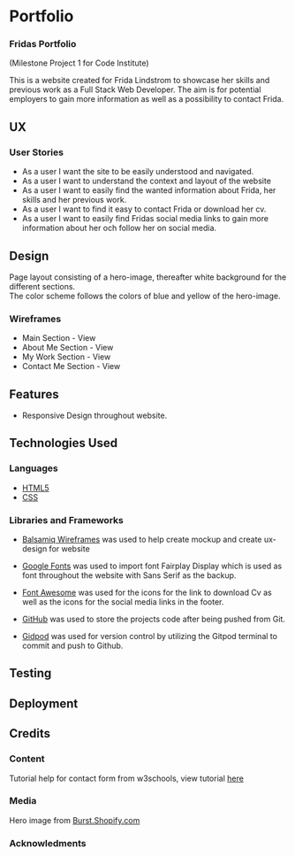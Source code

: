 # Portfolio

### Fridas Portfolio
(Milestone Project 1 for Code Institute)

This is a website created for Frida Lindstrom to showcase her skills and previous work as a Full Stack Web Developer. The aim is for potential employers to gain more information as well as a possibility to contact Frida.

## UX

### User Stories

-   As a user I want the site to be easily understood and navigated.
-   As a user I want to understand the context and layout of the website
-   As a user I want to easily find the wanted information about Frida, her skills and her previous work.
-   As a user I want to find it easy to contact Frida or download her cv.
-   As a user I want to easily find Fridas social media links to gain more information about her och follow her on social media.

## Design
Page layout consisting of a hero-image, thereafter white background for the different sections.  
The color scheme follows the colors of blue and yellow of the hero-image.

### Wireframes

-   Main Section - View
-   About Me Section - View
-   My Work Section - View
-   Contact Me Section - View

## Features

-   Responsive Design throughout website.


## Technologies Used

### Languages

- [HTML5](https://en.wikipedia.org/wiki/HTML5.com)  
- [CSS](https://en.wikipedia.org/wiki/Cascading_Style_Sheets)

### Libraries and Frameworks

- [Balsamiq Wireframes]([[https://balsamiq.com/wireframes/](https://en.wikipedia.org/wiki/Balsamiq#Balsamiq_Wireframes)) was used to help create mockup and create ux-design for website

- [Google Fonts]([https://fonts.google.com/](https://fonts.google.com/)) was used to import font Fairplay Display which is used as font throughout the website with Sans Serif as the backup.

- [Font Awesome]([https://fontawesome.com/](https://fontawesome.com/)) was used for the icons for the link to download Cv as well as the icons for the social media links in the footer.
- [GitHub](https://github.com/) was used to store the projects code after being pushed from Git.

- [Gidpod](https://www.gitpod.io/) was used for version control by utilizing the Gitpod terminal to commit and push to Github.

## Testing


## Deployment

## Credits

### Content

Tutorial help for contact form from w3schools, view tutorial [here](https://www.w3schools.com/howto/howto_css_contact_form.asp)


### Media

Hero image from [Burst.Shopify.com](https://burst.shopify.com/photos/office-work-tools-on-the-white-desk?c=computer)


### Acknowledments

